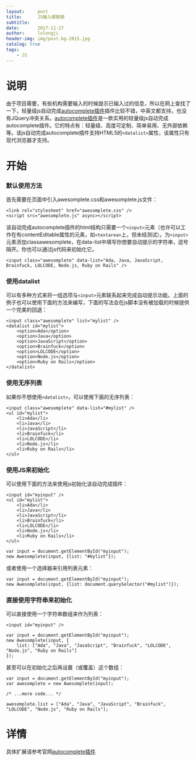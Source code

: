```yaml
---
layout:     post
title:      JS输入框联想
subtitle:   
date:       2017-11-27
author:     lulongji
header-img: img/post-bg-2015.jpg
catalog: true
tags:
    - JS
---
```


# 说明
由于项目需要，有些机构需要输入的时候提示已输入过的信息，所以在网上查找了一下，轻量级js自动完成[autocomplete插件](http://www.htmleaf.com/jQuery/Form/201502251419.html)插件比较不错，中英文都支持，也没有JQuery冲突关系。[autocomplete插件](http://www.htmleaf.com/jQuery/Form/201502251419.html)是一款实用的轻量级js自动完成autocomplete插件。它的特点有：轻量级、高度可定制、简单易用、无外部依赖等。该js自动完成autocomplete插件支持HTML5的```<datalist>```属性，该属性只有现代浏览器才支持。

# 开始

### 默认使用方法
首先需要在页面中引入awesomplete.css和awesomplete.js文件：

    <link rel="stylesheet" href="awesomplete.css" />
    <script src="awesomplete.js" async></script>   

该自动完成autocomplete插件的html结构只需要一个```<input>```元素（也许可以工作在有contentEditable属性的元素，如```<textarea>```上，但未经测试）。为```<input>```元素添加classawesomplete，在data-list中填写你想要自动提示的字符串，逗号隔开。你也可以通过js代码来初始化它。

    <input class="awesomplete" data-list="Ada, Java, JavaScript, Brainfuck, LOLCODE, Node.js, Ruby on Rails" /> 

### 使用datalist
可以有多种方式来将一组选项与```<input>```元素联系起来完成自动提示功能。上面的例子也可以使用下面的方法来编写，下面的写法会在js脚本没有被加载的时候提供一个完美的回退：

    <input class="awesomplete" list="mylist" />
    <datalist id="mylist">
        <option>Ada</option>
        <option>Java</option>
        <option>JavaScript</option>
        <option>Brainfuck</option>
        <option>LOLCODE</option>
        <option>Node.js</option>
        <option>Ruby on Rails</option>
    </datalist>      

### 使用无序列表
如果你不想使用```<datalist>```，可以使用下面的无序列表：

    <input class="awesomplete" data-list="#mylist" />
    <ul id="mylist">
        <li>Ada</li>
        <li>Java</li>
        <li>JavaScript</li>
        <li>Brainfuck</li>
        <li>LOLCODE</li>
        <li>Node.js</li>
        <li>Ruby on Rails</li>
    </ul>       

### 使用JS来初始化
可以使用下面的方法来使用js初始化该自动完成插件：

    <input id="myinput" />
    <ul id="mylist">
        <li>Ada</li>
        <li>Java</li>
        <li>JavaScript</li>
        <li>Brainfuck</li>
        <li>LOLCODE</li>
        <li>Node.js</li>
        <li>Ruby on Rails</li>
    </ul> 

    var input = document.getElementById("myinput");
    new Awesomplete(input, {list: "#mylist"});  

或者使用一个选择器来引用列表元素：

    var input = document.getElementById("myinput");
    new Awesomplete(input, {list: document.querySelector("#mylist")});    

### 直接使用字符串来初始化 

可以直接使用一个字符串数组来作为列表：

    <input id="myinput" />

    var input = document.getElementById("myinput");
    new Awesomplete(input, {
        list: ["Ada", "Java", "JavaScript", "Brainfuck", "LOLCODE", "Node.js", "Ruby on Rails"]
    });                    

甚至可以在初始化之后再设置（或覆盖）这个数组：

    var input = document.getElementById("myinput");
    var awesomplete = new Awesomplete(input);
    
    /* ...more code... */
    
    awesomplete.list = ["Ada", "Java", "JavaScript", "Brainfuck", "LOLCODE", "Node.js", "Ruby on Rails"];  

# 详情

具体扩展请参考官网[autocomplete插件](http://www.htmleaf.com/jQuery/Form/201502251419.html)






